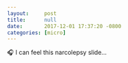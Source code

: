 ```yaml
---
layout:     post
title:      null
date:       2017-12-01 17:37:20 -0800
categories: [micro]
---
```


🎧 I can feel this narcolepsy slide...